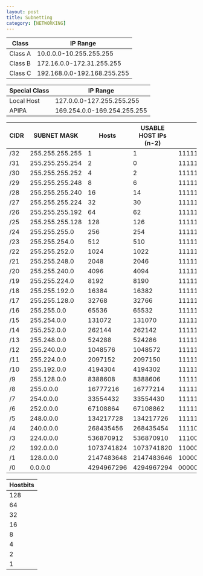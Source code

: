 ```yaml
---
layout: post
title: Subnetting
category: [NETWORKING]
---
```


| Class    | IP Range                |
| -------- | ----------------------- |
| Class A  | 10.0.0.0-10.255.255.255 |
| Class B  | 172.16.0.0-172.31.255.255 |
| Class C  | 192.168.0.0-192.168.255.255 |


| Special Class | IP Range |
| -------- | ----------------------- |
| Local Host    | 127.0.0.0-127.255.255.255 |
| APIPA         | 169.254.0.0-169.254.255.255 |

|CIDR|SUBNET MASK    |Hosts     |USABLE HOST IPs (n-2)|BINARY NOTATION                    |NETWORKS|
|----|---------------|----------|---------------------|-----------------------------------|--------|
|/32 |255.255.255.255|1         |1                    |11111111.11111111.11111111.11111111|        |
|/31 |255.255.255.254|2         |0                    |11111111.11111111.11111111.11111110|128     |
|/30 |255.255.255.252|4         |2                    |11111111.11111111.11111111.11111100|64      |
|/29 |255.255.255.248|8         |6                    |11111111.11111111.11111111.11111000|32      |
|/28 |255.255.255.240|16        |14                   |11111111.11111111.11111111.11110000|16      |
|/27 |255.255.255.224|32        |30                   |11111111.11111111.11111111.11100000|8       |
|/26 |255.255.255.192|64        |62                   |11111111.11111111.11111111.11000000|4       |
|/25 |255.255.255.128|128       |126                  |11111111.11111111.11111111.10000000|2       |
|/24 |255.255.255.0  |256       |254                  |11111111.11111111.11111111.00000000|1       |
|/23 |255.255.254.0  |512       |510                  |11111111.11111111.11111110.00000000|128     |
|/22 |255.255.252.0  |1024      |1022                 |11111111.11111111.11111100.00000000|64      |
|/21 |255.255.248.0  |2048      |2046                 |11111111.11111111.11111000.00000000|32      |
|/20 |255.255.240.0  |4096      |4094                 |11111111.11111111.11110000.00000000|16      |
|/19 |255.255.224.0  |8192      |8190                 |11111111.11111111.11100000.00000000|8       |
|/18 |255.255.192.0  |16384     |16382                |11111111.11111111.11000000.00000000|4       |
|/17 |255.255.128.0  |32768     |32766                |11111111.11111111.10000000.00000000|2       |
|/16 |255.255.0.0    |65536     |65532                |11111111.11111111.00000000.00000000|1       |
|/15 |255.254.0.0    |131072    |131070               |11111111.11111110.00000000.00000000|128     |
|/14 |255.252.0.0    |262144    |262142               |11111111.11111100.00000000.00000000|64      |
|/13 |255.248.0.0    |524288    |524286               |11111111.11111000.00000000.00000000|32      |
|/12 |255.240.0.0    |1048576   |1048572              |11111111.11110000.00000000.00000000|16      |
|/11 |255.224.0.0    |2097152   |2097150              |11111111.11100000.00000000.00000000|8       |
|/10 |255.192.0.0    |4194304   |4194302              |11111111.11000000.00000000.00000000|4       |
|/9  |255.128.0.0    |8388608   |8388606              |11111111.10000000.00000000.00000000|2       |
|/8  |255.0.0.0      |16777216  |16777214             |11111111.00000000.00000000.00000000|1       |
|/7  |254.0.0.0      |33554432  |33554430             |11111110.00000000.00000000.00000000|128     |
|/6  |252.0.0.0      |67108864  |67108862             |11111100.00000000.00000000.00000000|64      |
|/5  |248.0.0.0      |134217728 |134217726            |11111000.00000000.00000000.00000000|32      |
|/4  |240.0.0.0      |268435456 |268435454            |11110000.00000000.00000000.00000000|16      |
|/3  |224.0.0.0      |536870912 |536870910            |11100000.00000000.00000000.00000000|8       |
|/2  |192.0.0.0      |1073741824|1073741820           |11000000.00000000.00000000.00000000|4       |
|/1  |128.0.0.0      |2147483648|2147483646           |10000000.00000000.00000000.00000000|2       |
|/0  |0.0.0.0        |4294967296|4294967294           |00000000.00000000.00000000.00000000|1       |


|Hostbits|
|--------|
|128     |
|64      |
|32      |
|16      |
|8       |
|4       |
|2       |
|1       |